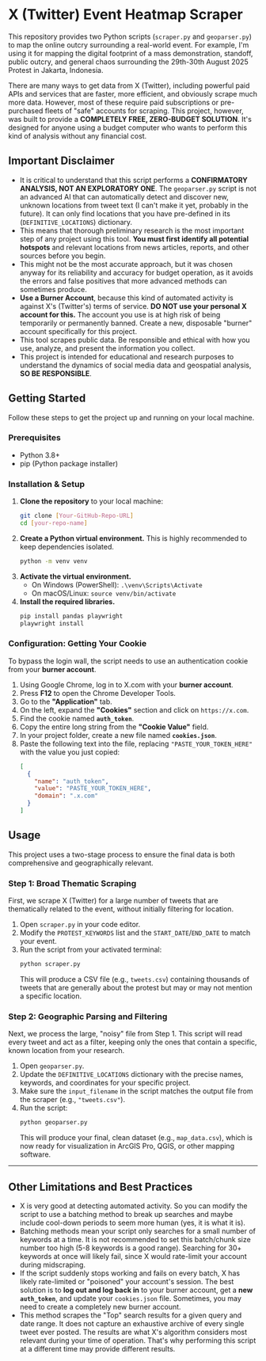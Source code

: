 # X (Twitter) Event Heatmap Scraper

This repository provides two Python scripts (`scraper.py` and `geoparser.py`) to map the online outcry surrounding a real-world event. For example, I'm using it for mapping the digital footprint of a mass demonstration, standoff, public outcry, and general chaos surrounding the 29th-30th August 2025 Protest in Jakarta, Indonesia.

There are many ways to get data from X (Twitter), including powerful paid APIs and services that are faster, more efficient, and obviously scrape much more data. However, most of these require paid subscriptions or pre-purchased fleets of "safe" accounts for scraping. This project, however, was built to provide a **COMPLETELY FREE, ZERO-BUDGET SOLUTION**. It's designed for anyone using a budget computer who wants to perform this kind of analysis without any financial cost.

## Important Disclaimer
  * It is critical to understand that this script performs a **CONFIRMATORY ANALYSIS, NOT AN EXPLORATORY ONE**. The `geoparser.py` script is not an advanced AI that can automatically detect and discover new, unknown locations from tweet text (I can't make it yet, probably in the future). It can only find locations that you have pre-defined in its (`DEFINITIVE_LOCATIONS`) dictionary. 
 * This means that thorough preliminary research is the most important step of any project using this tool. **You must first identify all potential hotspots** and relevant locations from news articles, reports, and other sources before you begin.
 * This might not be the most accurate approach, but it was chosen anyway for its reliability and accuracy for budget operation, as it avoids the errors and false positives that more advanced methods can sometimes produce.
  * **Use a Burner Account**, because this kind of automated activity is against X's (Twitter's) terms of service. **DO NOT use your personal X account for this.** The account you use is at high risk of being temporarily or permanently banned. Create a new, disposable "burner" account specifically for this project.
  * This tool scrapes public data. Be responsible and ethical with how you use, analyze, and present the information you collect.
  * This project is intended for educational and research purposes to understand the dynamics of social media data and geospatial analysis, **SO BE RESPONSIBLE**.

## Getting Started

Follow these steps to get the project up and running on your local machine.

### Prerequisites

  * Python 3.8+
  * pip (Python package installer)

### Installation & Setup

1.  **Clone the repository** to your local machine:
    ```sh
    git clone [Your-GitHub-Repo-URL]
    cd [your-repo-name]
    ```
2.  **Create a Python virtual environment.** This is highly recommended to keep dependencies isolated.
    ```sh
    python -m venv venv
    ```
3.  **Activate the virtual environment.**
      * On Windows (PowerShell): `.\venv\Scripts\Activate`
      * On macOS/Linux: `source venv/bin/activate`
4.  **Install the required libraries.**
    ```sh
    pip install pandas playwright
    playwright install
    ```

### Configuration: Getting Your Cookie

To bypass the login wall, the script needs to use an authentication cookie from your **burner account**.

1.  Using Google Chrome, log in to X.com with your **burner account**.
2.  Press **F12** to open the Chrome Developer Tools.
3.  Go to the **"Application"** tab.
4.  On the left, expand the **"Cookies"** section and click on `https://x.com`.
5.  Find the cookie named **`auth_token`**.
6.  Copy the entire long string from the **"Cookie Value"** field.
7.  In your project folder, create a new file named **`cookies.json`**.
8.  Paste the following text into the file, replacing `"PASTE_YOUR_TOKEN_HERE"` with the value you just copied:
    ```json
    [
      {
        "name": "auth_token",
        "value": "PASTE_YOUR_TOKEN_HERE",
        "domain": ".x.com"
      }
    ]
    ```
## Usage

This project uses a two-stage process to ensure the final data is both comprehensive and geographically relevant.

### Step 1: Broad Thematic Scraping

First, we scrape X (Twitter) for a large number of tweets that are thematically related to the event, without initially filtering for location.

1.  Open `scraper.py` in your code editor.
2.  Modify the `PROTEST_KEYWORDS` list and the `START_DATE`/`END_DATE` to match your event.
3.  Run the script from your activated terminal:
    ```sh
    python scraper.py
    ```
    This will produce a CSV file (e.g., `tweets.csv`) containing thousands of tweets that are generally about the protest but may or may not mention a specific location.

### Step 2: Geographic Parsing and Filtering

Next, we process the large, "noisy" file from Step 1. This script will read every tweet and act as a filter, keeping only the ones that contain a specific, known location from your research.

1.  Open `geoparser.py`.
2.  Update the `DEFINITIVE_LOCATIONS` dictionary with the precise names, keywords, and coordinates for your specific project.
3.  Make sure the `input_filename` in the script matches the output file from the scraper (e.g., `"tweets.csv"`).
4.  Run the script:
    ```sh
    python geoparser.py
    ```
    This will produce your final, clean dataset (e.g., `map_data.csv`), which is now ready for visualization in ArcGIS Pro, QGIS, or other mapping software.

-----

## Other Limitations and Best Practices

  * X is very good at detecting automated activity. So you can modify the script to use a batching method to break up searches and maybe include cool-down periods to seem more human (yes, it is what it is).
  * Batching methods mean your script only searches for a small number of keywords at a time. It is not recommended to set this batch/chunk size number too high (5-8 keywords is a good range). Searching for 30+ keywords at once will likely fail, since X would rate-limit your account during midscraping.
  * If the script suddenly stops working and fails on every batch, X has likely rate-limited or "poisoned" your account's session. The best solution is to **log out and log back in** to your burner account, get a **new `auth_token`**, and update your `cookies.json` file. Sometimes, you may need to create a completely new burner account.
  * This method scrapes the "Top" search results for a given query and date range. It does not capture an exhaustive archive of every single tweet ever posted. The results are what X's algorithm considers most relevant during your time of operation. That's why performing this script at a different time may provide different results.
